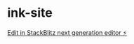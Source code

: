 # ink-site

[Edit in StackBlitz next generation editor ⚡️](https://stackblitz.com/~/github.com/iltolu/ink-site)
